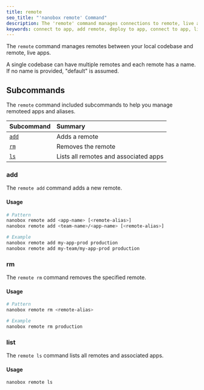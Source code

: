 ```yaml
---
title: remote
seo_title: "'nanobox remote' Command"
description: The 'remote' command manages connections to remote, live applications.
keywords: connect to app, add remote, deploy to app, connect to app, link to app, deploy to remote
---
```


The `remote` command manages remotes between your local codebase and remote, live apps.

A single codebase can have multiple remotes and each remote has a name. If no name is provided, "default" is assumed.


## Subcommands
The `remote` command included subcommands to help you manage remoteed apps and aliases.

| Subcommand          | Summary                               |
|:--------------------|:--------------------------------------|
| [`add`](#add)       | Adds a remote                         |
| [`rm`](#rm)         | Removes the remote                    |
| [`ls`](#ls)         | Lists all remotes and associated apps |

### add
The `remote add` command adds a new remote.

#### Usage
```bash
# Pattern
nanobox remote add <app-name> [<remote-alias>]
nanobox remote add <team-name>/<app-name> [<remote-alias>]

# Example
nanobox remote add my-app-prod production
nanobox remote add my-team/my-app-prod production
```

### rm
The `remote rm` command removes the specified remote.

#### Usage
```bash
# Pattern
nanobox remote rm <remote-alias>

# Example
nanobox remote rm production
```


### list
The `remote ls` command lists all remotes and associated apps.

#### Usage
```bash
nanobox remote ls
```
